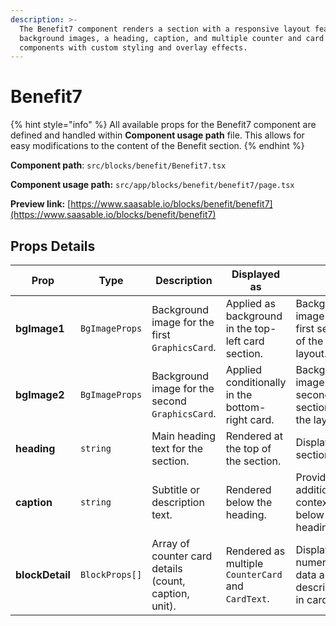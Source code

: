 ```yaml
---
description: >-
  The Benefit7 component renders a section with a responsive layout featuring
  background images, a heading, caption, and multiple counter and card
  components with custom styling and overlay effects.
---
```


# Benefit7

{% hint style="info" %}
All available props for the Benefit7 component are defined and handled within **Component usage path** file. This allows for easy modifications to the content of the Benefit section.
{% endhint %}

**Component path**: `src/blocks/benefit/Benefit7.tsx`

**Component usage path:**  `src/app/blocks/benefit/benefit7/page.tsx`

**Preview link:** [https://www.saasable.io/blocks/benefit/benefit7](https://www.saasable.io/blocks/benefit/benefit7)

## Props Details

| Prop            | Type           | Description                                           | Displayed as                                        |                                                       |
| --------------- | -------------- | ----------------------------------------------------- | --------------------------------------------------- | ----------------------------------------------------- |
| **bgImage1**    | `BgImageProps` | Background image for the first `GraphicsCard`.        | Applied as background in the top-left card section. | Background image in the first section of the layout.  |
| **bgImage2**    | `BgImageProps` | Background image for the second `GraphicsCard`.       | Applied conditionally in the bottom-right card.     | Background image in the second section of the layout. |
| **heading**     | `string`       | Main heading text for the section.                    | Rendered at the top of the section.                 | Displays the section title.                           |
| **caption**     | `string`       | Subtitle or description text.                         | Rendered below the heading.                         | Provides additional context below the heading.        |
| **blockDetail** | `BlockProps[]` | Array of counter card details (count, caption, unit). | Rendered as multiple `CounterCard` and `CardText`.  | Displays numerical data and descriptions in cards.    |
